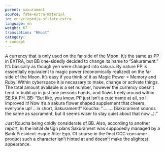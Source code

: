 ```yaml
---
parent: sakurament
source: fate-extra-material
id: encyclopedia-of-fate-extra
language: en
weight: 67
translation: "RHuot"
category:
- concept
---
```


A currency that is only used on the far side of the Moon.
It’s the same as PP in EXTRA, but BB one-sidedly decided to change its name to “Sakurament.” It’s basically as though yen were changed into sakura.
By nature PP is essentially equivalent to magic power (economically realized) on the far side of the Moon. It’s easy if you think of it as Magic Power = Memory and Ruby.
Within cyberspace it is necessary to make, change or activate things. The total amount available is a set number, however the currency doesn’t tend to build up in just one persons hands, and flows freely around within SE.RA.PH.
BB: “But like, you know, PP just isn’t a cute name at all, so I improved it! Now it’s a sakura flower shaped supplement that cheers everyone up! …in short, Sakurament!”
Koucha: “………(Sakurament sounds the same as sacrament, but it seems wiser to stay quiet about that now…).”

Just Koucha being coldly considerate of BB.
Also, according to another report, in the initial design plans Sakurament was supposedly managed by a Bank President-esque Alter Ego. Of course in the final CCC consumer product such a character isn’t hinted at and doesn’t make the slightest appearance.
